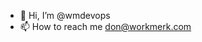 - 👋 Hi, I’m @wmdevops
- 📫 How to reach me don@workmerk.com

<!---
wmdevops/wmdevops is a ✨ special ✨ repository because its `README.md` (this file) appears on your GitHub profile.
You can click the Preview link to take a look at your changes.
--->
